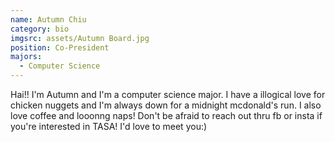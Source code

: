 ```yaml
---
name: Autumn Chiu
category: bio
imgsrc: assets/Autumn Board.jpg
position: Co-President
majors:
  - Computer Science
---
```

Hai!! I'm Autumn and I'm a computer science major. I have a illogical love for chicken nuggets and I'm always down for a midnight mcdonald's run. I also love coffee and looonng naps! Don't be afraid to reach out thru fb or insta if you're interested in TASA! I'd love to meet you:)
